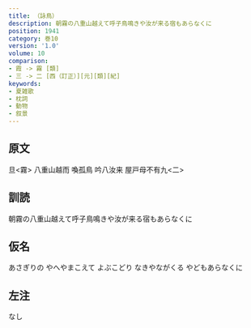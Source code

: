 ```yaml
---
title: （詠鳥）
description: 朝霧の八重山越えて呼子鳥鳴きや汝が来る宿もあらなくに
position: 1941
category: 巻10
version: '1.0'
volume: 10
comparison:
- 霞 -> 霧 [類]
- 三 -> 二 [西（訂正）][元][類][紀]
keywords:
- 夏雑歌
- 枕詞
- 動物
- 叙景
---
```


## 原文

旦<霧> 八重山越而 喚孤鳥 吟八汝来 屋戸母不有九<二>

## 訓読

朝霧の八重山越えて呼子鳥鳴きや汝が来る宿もあらなくに

## 仮名

あさぎりの やへやまこえて よぶこどり なきやながくる やどもあらなくに

## 左注

なし
